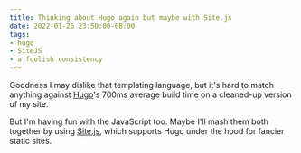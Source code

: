 ```yaml
---
title: Thinking about Hugo again but maybe with Site.js
date: 2022-01-26 23:50:00-08:00
tags:
- hugo
- SiteJS
- a foolish consistency
---
```


Goodness I may dislike that templating language, but it's hard to match
anything against [Hugo][]'s 700ms average build time on a cleaned-up version of
my site.

[Hugo]: https://gohugo.io
[Site.js]: https://sitejs.org

But I'm having fun with the JavaScript too. Maybe I'll mash them both together
by using [Site.js][], which supports Hugo under the hood for fancier static
sites.
